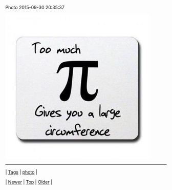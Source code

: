 <!--
title: Photo 2015-09-30 20
date: 2020-06-28T15:27:00.092Z
tags: photo
-->


Photo 2015-09-30 20:35:37

![](130221313779-0.jpg)

<!--BOTTOM-POST-NAVIGATION-->
---

| [Tags](tags.md) | [photo](tag-photo.md) |

| [Newer](130053295674.md) | [Top](index.md) | [Older](130221374494.md) |